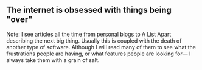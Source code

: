 ## The internet is obsessed with things being "over"

Note: I see articles all the time from personal blogs to A List Apart describing the next big thing. Usually this is coupled with the death of another type of software. Although I will read many of them to see what the frustrations people are having, or what features people are looking for— I always take them with a grain of salt. 
